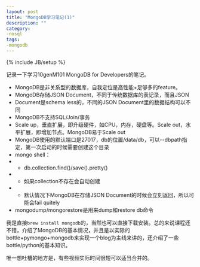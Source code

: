 ```yaml
---
layout: post
title: "MongoDB学习笔记(1)"
description: ""
category: 
-nosql
tags:
-mongodb
---
```

{% include JB/setup %}

记录一下学习10genM101 MongoDB for Developers的笔记。 
 
* MongoDB是非关系型的数据库，自我定位是高性能+足够多的feature。  
* MongoDB存储JSON Document，不同于传统数据库的表记录，而且JSON
* Document是schema less的，不同的JSON Document里的数据结构可以不同  
* MongoDB不支持SQL/Join/事务  
* Scale up，垂直扩展，即升级硬件，如CPU，内存，硬盘等。Scale out，水平扩展，即增加节点。MongoDB易于Scale out  
* MongoDB使用的默认端口是27017，db的位置/data/db，可以--dbpath指定，第一次启动的时候需要创建这个目录  
* mongo shell：
* - db.collection.find()/save().pretty()
* - 如果collection不存在会自动创建
* - 默认情况下MongoDB在存储JSON Document的时候会立刻返回，所以可能会fail quitely
*  mongodump/mongorestore是用来dump和restore db命令

我是直接`brew install mongodb`的，当然也可以直接下载安装。总的来说课程还不错，介绍了MongoDB的基本情况，并且是以实际的bottle+pymongo+mongodb来实现一个blog为主线来讲的，还介绍了一些bottle/python的基本知识。

唯一想吐槽的地方是，有些视频实际时间很短可以适当合并的。
